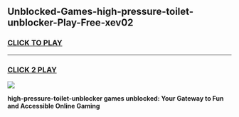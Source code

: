 
## Unblocked-Games-high-pressure-toilet-unblocker-Play-Free-xev02
<h3>
<a href="https://premium76.site?title=high-pressure-toilet-unblocker&ref=10A">CLICK TO PLAY</a></h3>
<hr>

<h3>
<a href="https://premium76.site?title=high-pressure-toilet-unblocker&ref=10A">CLICK 2 PLAY</a>
  
</h3>

<a href="https://premium76.site?title=high-pressure-toilet-unblocker&ref=10A"><img src="https://clearcache.store/games.png"></a>


**high-pressure-toilet-unblocker games unblocked: Your Gateway to Fun and Accessible Online Gaming**
